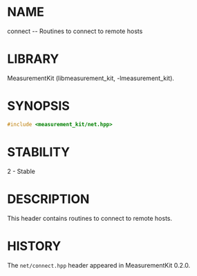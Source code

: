 # NAME
connect -- Routines to connect to remote hosts

# LIBRARY
MeasurementKit (libmeasurement_kit, -lmeasurement_kit).

# SYNOPSIS
```C++
#include <measurement_kit/net.hpp>
```

# STABILITY

2 - Stable

# DESCRIPTION

This header contains routines to connect to remote hosts.

# HISTORY

The `net/connect.hpp` header appeared in MeasurementKit 0.2.0.
